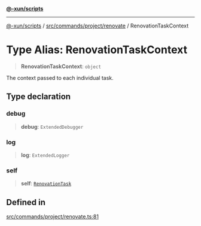 [**@-xun/scripts**](../../../../../README.md)

***

[@-xun/scripts](../../../../../README.md) / [src/commands/project/renovate](../README.md) / RenovationTaskContext

# Type Alias: RenovationTaskContext

> **RenovationTaskContext**: `object`

The context passed to each individual task.

## Type declaration

### debug

> **debug**: `ExtendedDebugger`

### log

> **log**: `ExtendedLogger`

### self

> **self**: [`RenovationTask`](RenovationTask.md)

## Defined in

[src/commands/project/renovate.ts:81](https://github.com/Xunnamius/xscripts/blob/12020afea79f1ec674174f8cb4103ac0b46875c5/src/commands/project/renovate.ts#L81)
